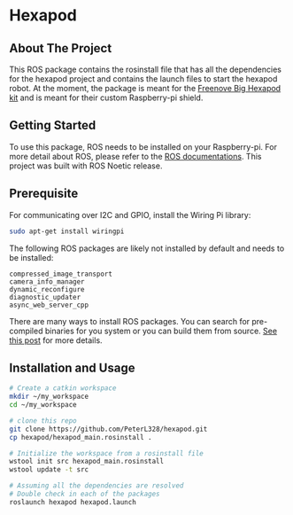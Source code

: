 # Hexapod

## About The Project
This ROS package contains the rosinstall file that has all the dependencies for the hexapod project and contains the launch files
to start the hexapod robot.
At the moment, the package is meant for the [Freenove Big Hexapod kit](https://github.com/Freenove/Freenove_Big_Hexapod_Robot_Kit_for_Raspberry_Pi) and is meant for their custom Raspberry-pi shield.

## Getting Started
To use this package, ROS needs to be installed on your Raspberry-pi.
For more detail about ROS, please refer to the [ROS documentations](http://wiki.ros.org/).
This project was built with ROS Noetic release.

## Prerequisite
For communicating over I2C and GPIO, install the Wiring Pi library:
```bash
sudo apt-get install wiringpi
```

The following ROS packages are likely not installed by default and needs to be installed:
```
compressed_image_transport
camera_info_manager
dynamic_reconfigure
diagnostic_updater
async_web_server_cpp
```
There are many ways to install ROS packages. You can search for pre-compiled binaries for you system or you can build them from source.
[See this post](https://industrial-training-master.readthedocs.io/en/melodic/_source/session1/Installing-Existing-Packages.html) for more details.

## Installation and Usage
```bash
# Create a catkin workspace
mkdir ~/my_workspace
cd ~/my_workspace

# clone this repo
git clone https://github.com/PeterL328/hexapod.git
cp hexapod/hexapod_main.rosinstall .

# Initialize the workspace from a rosinstall file
wstool init src hexapod_main.rosinstall
wstool update -t src

# Assuming all the dependencies are resolved
# Double check in each of the packages
roslaunch hexapod hexapod.launch
```
